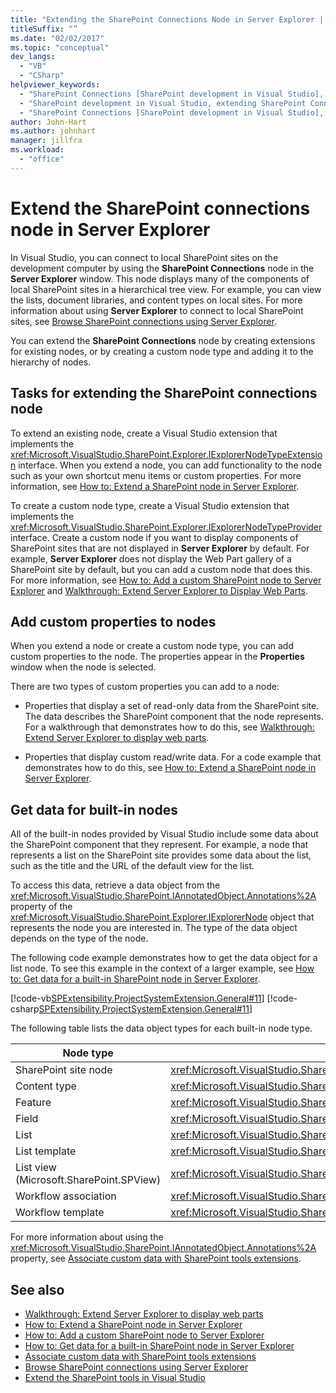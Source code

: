 ```yaml
---
title: "Extending the SharePoint Connections Node in Server Explorer | Microsoft Docs"
titleSuffix: “”
ms.date: "02/02/2017"
ms.topic: "conceptual"
dev_langs:
  - "VB"
  - "CSharp"
helpviewer_keywords:
  - "SharePoint Connections [SharePoint development in Visual Studio], extending a node"
  - "SharePoint development in Visual Studio, extending SharePoint Connections node in Server Explorer"
  - "SharePoint Connections [SharePoint development in Visual Studio], creating a new node type"
author: John-Hart
ms.author: johnhart
manager: jillfra
ms.workload:
  - "office"
---
```

# Extend the SharePoint connections node in Server Explorer
  In Visual Studio, you can connect to local SharePoint sites on the development computer by using the **SharePoint Connections** node in the **Server Explorer** window. This node displays many of the components of local SharePoint sites in a hierarchical tree view. For example, you can view the lists, document libraries, and content types on local sites. For more information about using **Server Explorer** to connect to local SharePoint sites, see [Browse SharePoint connections using Server Explorer](../sharepoint/browsing-sharepoint-connections-using-server-explorer.md).

 You can extend the **SharePoint Connections** node by creating extensions for existing nodes, or by creating a custom node type and adding it to the hierarchy of nodes.

## Tasks for extending the SharePoint connections node
 To extend an existing node, create a Visual Studio extension that implements the <xref:Microsoft.VisualStudio.SharePoint.Explorer.IExplorerNodeTypeExtension> interface. When you extend a node, you can add functionality to the node such as your own shortcut menu items or custom properties. For more information, see [How to: Extend a SharePoint node in Server Explorer](../sharepoint/how-to-extend-a-sharepoint-node-in-server-explorer.md).

 To create a custom node type, create a Visual Studio extension that implements the <xref:Microsoft.VisualStudio.SharePoint.Explorer.IExplorerNodeTypeProvider> interface. Create a custom node if you want to display components of SharePoint sites that are not displayed in **Server Explorer** by default. For example, **Server Explorer** does not display the Web Part gallery of a SharePoint site by default, but you can add a custom node that does this. For more information, see [How to: Add a custom SharePoint node to Server Explorer](../sharepoint/how-to-add-a-custom-sharepoint-node-to-server-explorer.md) and [Walkthrough: Extend Server Explorer to Display Web Parts](../sharepoint/walkthrough-extending-server-explorer-to-display-web-parts.md).

## Add custom properties to nodes
 When you extend a node or create a custom node type, you can add custom properties to the node. The properties appear in the **Properties** window when the node is selected.

 There are two types of custom properties you can add to a node:

- Properties that display a set of read-only data from the SharePoint site. The data describes the SharePoint component that the node represents. For a walkthrough that demonstrates how to do this, see [Walkthrough: Extend Server Explorer to display web parts](../sharepoint/walkthrough-extending-server-explorer-to-display-web-parts.md).

- Properties that display custom read/write data. For a code example that demonstrates how to do this, see [How to: Extend a SharePoint node in Server Explorer](../sharepoint/how-to-extend-a-sharepoint-node-in-server-explorer.md).

## Get data for built-in nodes
 All of the built-in nodes provided by Visual Studio include some data about the SharePoint component that they represent. For example, a node that represents a list on the SharePoint site provides some data about the list, such as the title and the URL of the default view for the list.

 To access this data, retrieve a data object from the <xref:Microsoft.VisualStudio.SharePoint.IAnnotatedObject.Annotations%2A> property of the <xref:Microsoft.VisualStudio.SharePoint.Explorer.IExplorerNode> object that represents the node you are interested in. The type of the data object depends on the type of the node.

 The following code example demonstrates how to get the data object for a list node. To see this example in the context of a larger example, see [How to: Get data for a built-in SharePoint node in Server Explorer](../sharepoint/how-to-get-data-for-a-built-in-sharepoint-node-in-server-explorer.md).

 [!code-vb[SPExtensibility.ProjectSystemExtension.General#11](../sharepoint/codesnippet/VisualBasic/projectsystemexamples/extension/serverexplorerextensionnodeinfo.vb#11)]
 [!code-csharp[SPExtensibility.ProjectSystemExtension.General#11](../sharepoint/codesnippet/CSharp/projectsystemexamples/extension/serverexplorerextensionnodeinfo.cs#11)]

 The following table lists the data object types for each built-in node type.

|Node type|Data object type|
|---------------|----------------------|
|SharePoint site node|<xref:Microsoft.VisualStudio.SharePoint.Explorer.IExplorerSiteNodeInfo>|
|Content type|<xref:Microsoft.VisualStudio.SharePoint.Explorer.Extensions.IContentTypeNodeInfo>|
|Feature|<xref:Microsoft.VisualStudio.SharePoint.Explorer.Extensions.IFeatureNodeInfo>|
|Field|<xref:Microsoft.VisualStudio.SharePoint.Explorer.Extensions.IFieldNodeInfo>|
|List|<xref:Microsoft.VisualStudio.SharePoint.Explorer.Extensions.IListNodeInfo>|
|List template|<xref:Microsoft.VisualStudio.SharePoint.Explorer.Extensions.IListTemplateNodeInfo>|
|List view (Microsoft.SharePoint.SPView)|<xref:Microsoft.VisualStudio.SharePoint.Explorer.Extensions.IListViewNodeInfo>|
|Workflow association|<xref:Microsoft.VisualStudio.SharePoint.Explorer.Extensions.IWorkflowAssociationNodeInfo>|
|Workflow template|<xref:Microsoft.VisualStudio.SharePoint.Explorer.Extensions.IWorkflowTemplateNodeInfo>|

 For more information about using the <xref:Microsoft.VisualStudio.SharePoint.IAnnotatedObject.Annotations%2A> property, see [Associate custom data with SharePoint tools extensions](../sharepoint/associating-custom-data-with-sharepoint-tools-extensions.md).

## See also
- [Walkthrough: Extend Server Explorer to display web parts](../sharepoint/walkthrough-extending-server-explorer-to-display-web-parts.md)
- [How to: Extend a SharePoint node in Server Explorer](../sharepoint/how-to-extend-a-sharepoint-node-in-server-explorer.md)
- [How to: Add a custom SharePoint node to Server Explorer](../sharepoint/how-to-add-a-custom-sharepoint-node-to-server-explorer.md)
- [How to: Get data for a built-in SharePoint node in Server Explorer](../sharepoint/how-to-get-data-for-a-built-in-sharepoint-node-in-server-explorer.md)
- [Associate custom data with SharePoint tools extensions](../sharepoint/associating-custom-data-with-sharepoint-tools-extensions.md)
- [Browse SharePoint connections using Server Explorer](../sharepoint/browsing-sharepoint-connections-using-server-explorer.md)
- [Extend the SharePoint tools in Visual Studio](../sharepoint/extending-the-sharepoint-tools-in-visual-studio.md)
